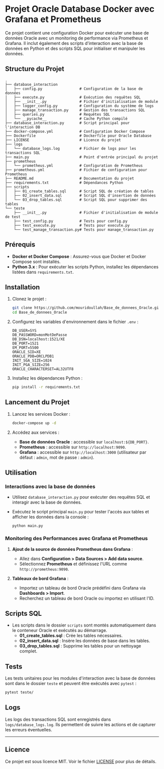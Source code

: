 # Projet Oracle Database Docker avec Grafana et Prometheus

Ce projet contient une configuration Docker pour exécuter une base de données Oracle avec un monitoring de performance via Prometheus et Grafana. Il inclut également des scripts d'interaction avec la base de données en Python et des scripts SQL pour initialiser et manipuler les données.

## Structure du Projet

```
.
├── database_interaction
│   ├── config.py                 # Configuration de la base de données
│   ├── execute.py                # Exécution des requêtes SQL
│   ├── __init__.py               # Fichier d'initialisation de module
│   ├── logger_config.py          # Configuration du système de logs
│   ├── manage_transaction.py     # Gestion des transactions SQL
│   ├── queries.py                # Requêtes SQL
│   └── __pycache__               # Cache Python compilé
├── database_interaction.py       # Script principal pour l'interaction DB
├── docker-compose.yml            # Configuration Docker Compose
├── Dockerfile                    # Dockerfile pour Oracle Database
├── LICENSE                       # Licence du projet
├── logs
│   └── database_logs.log         # Fichier de logs pour les transactions SQL
├── main.py                       # Point d'entrée principal du projet
├── prometheus
│   └── prometheus.yml            # Configuration de Prometheus
├── prometheus.yml                # Fichier de configuration pour Prometheus
├── README.md                     # Documentation du projet
├── requirements.txt              # Dépendances Python
├── scripts
│   ├── 01_create_tables.sql      # Script SQL de création de tables
│   ├── 02_insert_data.sql        # Script SQL d'insertion de données
│   └── 03_drop_tables.sql        # Script SQL pour supprimer des tables
└── teste
    ├── __init__.py               # Fichier d'initialisation de module de test
    ├── test_config.py            # Tests pour config.py
    ├── test_execute.py           # Tests pour execute.py
    └── test_manage_transaction.py# Tests pour manage_transaction.py
```

## Prérequis

- **Docker et Docker Compose** : Assurez-vous que Docker et Docker Compose sont installés.
- **Python 3.x** : Pour exécuter les scripts Python, installez les dépendances listées dans `requirements.txt`.

## Installation

1. Clonez le projet :
   ```bash
   git clone https://github.com/mouridoullah/Base_de_donnees_Oracle.git
   cd Base_de_donnees_Oracle
   ```

2. Configurez les variables d'environnement dans le fichier `.env` :
   ```plaintext
   DB_USER=SYS
   DB_PASSWORD=monMotDePasse
   DB_DSN=localhost:1521/XE
   DB_PORT=1521
   EM_PORT=5500
   ORACLE_SID=XE
   ORACLE_PDB=ORCLPDB1
   INIT_SGA_SIZE=1024
   INIT_PGA_SIZE=256
   ORACLE_CHARACTERSET=AL32UTF8
   ```

3. Installez les dépendances Python :
   ```bash
   pip install -r requirements.txt
   ```

## Lancement du Projet

1. Lancez les services Docker :
   ```bash
   docker-compose up -d
   ```

2. Accédez aux services :
   - **Base de données Oracle** : accessible sur `localhost:${DB_PORT}`.
   - **Prometheus** : accessible sur `http://localhost:9090`.
   - **Grafana** : accessible sur `http://localhost:3000` (utilisateur par défaut : `admin`, mot de passe : `admin`).

## Utilisation

### Interactions avec la base de données

- Utilisez `database_interaction.py` pour exécuter des requêtes SQL et interagir avec la base de données.
- Exécutez le script principal `main.py` pour tester l'accès aux tables et afficher les données dans la console :

   ```bash
   python main.py
   ```

### Monitoring des Performances avec Grafana et Prometheus

1. **Ajout de la source de données Prometheus dans Grafana** :
   - Allez dans **Configuration > Data Sources > Add data source**.
   - Sélectionnez **Prometheus** et définissez l'URL comme `http://prometheus:9090`.

2. **Tableaux de bord Grafana** :
   - Importez un tableau de bord Oracle prédéfini dans Grafana via **Dashboards > Import**.
   - Recherchez un tableau de bord Oracle ou importez en utilisant l'ID.

## Scripts SQL

- Les scripts dans le dossier `scripts` sont montés automatiquement dans le conteneur Oracle et exécutés au démarrage.
   - **01_create_tables.sql** : Crée les tables nécessaires.
   - **02_insert_data.sql** : Insère les données de base dans les tables.
   - **03_drop_tables.sql** : Supprime les tables pour un nettoyage complet.

## Tests

Les tests unitaires pour les modules d'interaction avec la base de données sont dans le dossier `teste` et peuvent être exécutés avec `pytest` :

```bash
pytest teste/
```

## Logs

Les logs des transactions SQL sont enregistrés dans `logs/database_logs.log`. Ils permettent de suivre les actions et de capturer les erreurs éventuelles.

---

## Licence

Ce projet est sous licence MIT. Voir le fichier [LICENSE](LICENSE) pour plus de détails.